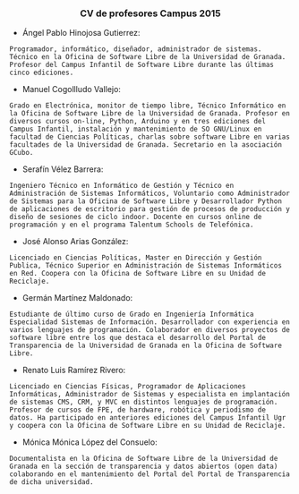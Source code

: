 ### <p align="center">CV de profesores Campus 2015</p>

* Ángel Pablo Hinojosa Gutierrez:
 
`Programador, informático, diseñador, administrador de sistemas. Técnico en la Oficina de Software Libre de la Universidad de Granada. Profesor del Campus Infantil de Software Libre durante las últimas cinco ediciones.`

* Manuel Cogollludo Vallejo: 

`Grado en Electrónica, monitor de tiempo libre, Técnico Informático en la Oficina de Software Libre de la Universidad de Granada. Profesor en diversos cursos on-line, Python, Arduino y en tres ediciones del Campus Infantil, instalación y mantenimiento de SO GNU/Linux en facultad de Ciencias Políticas, charlas sobre software Libre en varias facultades de la Universidad de Granada. Secretario en la asociación GCubo.`

* Serafín Vélez Barrera: 

`Ingeniero Técnico en Informático de Gestión y Técnico en Administración de Sistemas Informáticos, Voluntario como Administrador de Sistemas para la Oficina de Software Libre y Desarrollador Python de aplicaciones de escritorio para gestión de procesos de producción y diseño de sesiones de ciclo indoor. Docente en cursos online de programación y en el programa Talentum Schools de Telefónica.`

* José Alonso Arias González: 

`Licenciado en Ciencias Políticas, Master en Dirección y Gestión Publica, Técnico Superior en Administración de Sistemas Informáticos en Red. Coopera con la Oficina de Software Libre en su Unidad de Reciclaje.`

* Germán Martínez Maldonado:

`Estudiante de último curso de Grado en Ingeniería Informática Especialidad Sistemas de Información. Desarrollador con experiencia en varios lenguajes de programación. Colaborador en diversos proyectos de software libre entre los que destaca el desarrollo del Portal de Transparencia de la Universidad de Granada en la Oficina de Software Libre.`

* Renato Luis Ramírez Rivero: 

`Licenciado en Ciencias Físicas, Programador de Aplicaciones Informáticas, Administrador de Sistemas y especialista en implantación de sistemas CMS, CRM, y MVC en distintos lenguajes de programación. Profesor de cursos de FPE, de hardware, robótica y periodismo de datos. Ha participado en anteriores ediciones del Campus Infantil Ugr y coopera con la Oficina de Software Libre en su Unidad de Reciclaje.`

* Mónica Mónica López del Consuelo: 

`Documentalista en la Oficina de Software Libre de la Universidad de Granada en la sección de transparencia y datos abiertos (open data) colaborando en el mantenimiento del Portal del Portal de Transparencia de dicha universidad.`
